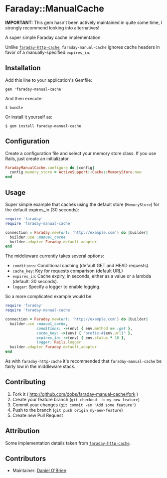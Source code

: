 # Faraday::ManualCache

**IMPORTANT:** This gem hasn't been actively maintained in quite some time, I strongly recommend looking into alternatives!

A super simple Faraday cache implementation.

Unlike [`faraday-http-cache`](https://github.com/plataformatec/faraday-http-cache), `faraday-manual-cache` ignores cache headers in favor of a manually-specified `expires_in`.

## Installation

Add this line to your application's Gemfile:

    gem 'faraday-manual-cache'

And then execute:

    $ bundle

Or install it yourself as:

    $ gem install faraday-manual-cache

## Configuration

Create a configuration file and select your memory store class. If you use Rails, just create an initializator.

```ruby
FaradayManualCache.configure do |config|
  config.memory_store = ActiveSupport::Cache::MemoryStore.new
end
```

## Usage

Super simple example that caches using the default store (`MemoryStore`) for the default expires_in (30 seconds):

```ruby
require 'faraday'
require 'faraday-manual-cache'

connection = Faraday.new(url: 'http://example.com') do |builder|
  builder.use :manual_cache
  builder.adapter Faraday.default_adapter
end
```
The middleware currently takes several options:

  * `conditions`: Conditional caching (default GET and HEAD requests).
  * `cache_key`: Key for requests comparison (default URL)
  * `expires_in`: Cache expiry, in seconds, either as a value or a
    lambda (default: 30 seconds).
  * `logger`: Specify a logger to enable logging.

So a more complicated example would be:

```ruby
require 'faraday'
require 'faraday-manual-cache'

connection = Faraday.new(url: 'http://example.com') do |builder|
  builder.use :manual_cache,
              conditions: ->(env) { env.method == :get },
              cache_key: ->(env) { "prefix-#{env.url}" },
              expires_in: ->(env) { env.status * 10 },
              logger: Rails.logger
  builder.adapter Faraday.default_adapter
end
```

As with `faraday-http-cache` it's recommended that `faraday-manual-cache` be fairly low in the middleware stack.

## Contributing

1. Fork it ( http://github.com/dobs/faraday-manual-cache/fork )
2. Create your feature branch (`git checkout -b my-new-feature`)
3. Commit your changes (`git commit -am 'Add some feature'`)
4. Push to the branch (`git push origin my-new-feature`)
5. Create new Pull Request

## Attribution

Some implementation details taken from [`faraday-http-cache`](https://github.com/plataformatec/faraday-http-cache).

## Contributors

  * Maintainer: [Daniel O'Brien](http://github.com/dobs)
